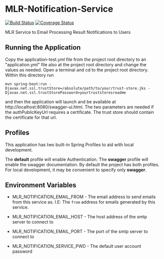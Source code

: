 # MLR-Notification-Service
[![Build Status](https://travis-ci.org/USGS-CIDA/MLR-Notification-Service.svg?branch=master)](https://travis-ci.org/USGS-CIDA/MLR-Notification-Service) [![Coverage Status](https://coveralls.io/repos/github/USGS-CIDA/MLR-Notification-Service/badge.svg?branch=master)](https://coveralls.io/github/USGS-CIDA/MLR-Notification-Service?branch=master)


MLR Service to Email Processing Result Notifications to Users

## Running the Application
Copy the application-test.yml file from the project root directory to an "application.yml" file also at the project root directory and change the values as needed.
Open a terminal and cd to the project root directory. Within this directory run 
```
mvn spring-boot:run -Djavax.net.ssl.trustStore=/absolute/path/to/your/trust-store.jks -Djavax.net.ssl.trustStorePassword=yourtruststoresreadme
``` 
and then the application will launch and be available at http://localhost:8080/swagger-ui.html. 
The two parameters are needed if the authPublicKeyUrl requires a certificate. The trust store should contain the certificate for that url.

## Profiles
This application has two built-in Spring Profiles to aid with local development.

The **default** profile will enable Authentication. The **swagger** profile will enable the swagger documentation. By
default the project has both profiles. For local development, it may be convenient to specify only **swagger**.

## Environment Variables
* MLR_NOTIFICATION_EMAIL_FROM - The email address to send emails from this service as. I.E: The `from` address for emails generated by this service.

* MLR_NOTIFICATION_EMAIL_HOST - The host address of the smtp server to connect to

* MLR_NOTIFICATION_EMAIL_PORT - The port of the smtp server to connect to

* MLR_NOTIFICATION_SERVICE_PWD - The default user account password
